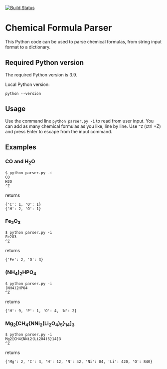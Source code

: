 [![Build Status](https://travis-ci.com/SebastienEveno/molecule-parser.svg?branch=master)](https://travis-ci.com/SebastienEveno/molecule-parser)

# Chemical Formula Parser
This Python code can be used to parse chemical formulas, from string input format to a dictionary.

## Required Python version
The required Python version is 3.9.

Local Python version:
```
python --version
```

## Usage

Use the command line `python parser.py -i` to read from user input.
You can add as many chemical formulas as you like, line by line.
Use `^Z` (ctrl +Z) and press Enter to escape from the input command.

## Examples

### CO and H<sub>2</sub>O
```
$ python parser.py -i
CO
H2O
^Z
```
returns
```
{'C': 1, 'O': 1}
{'H': 2, 'O': 1}
```
### Fe<sub>2</sub>O<sub>3</sub>

```
$ python parser.py -i
Fe2O3
^Z
```
returns
```
{'Fe': 2, 'O': 3}
```
### (NH<sub>4</sub>)<sub>2</sub>HPO<sub>4</sub>

```
$ python parser.py -i
(NH4)2HPO4
^Z
```
returns
```
{'H': 9, 'P': 1, 'O': 4, 'N': 2}
```
### Mg<sub>2</sub>[CH<sub>4</sub>{NNi<sub>2</sub>(Li<sub>2</sub>O<sub>4</sub>)<sub>5</sub>}<sub>14</sub>]<sub>3</sub>

```
$ python parser.py -i
Mg2[CH4{NNi2(Li2O4)5}14]3
^Z
```
returns
```
{'Mg': 2, 'C': 3, 'H': 12, 'N': 42, 'Ni': 84, 'Li': 420, 'O': 840}
```

